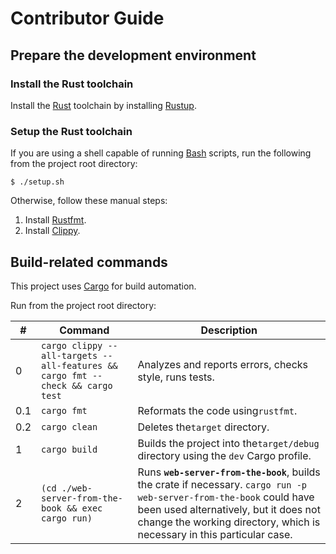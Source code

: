 # Contributor Guide

## Prepare the development environment

### Install the Rust toolchain

Install the [Rust](https://www.rust-lang.org/) toolchain
by installing [Rustup](https://www.rust-lang.org/tools/install).

### Setup the Rust toolchain

If you are using a shell capable of running
[Bash](https://www.gnu.org/software/bash/) scripts,
run the following from the project root directory:

```shell
$ ./setup.sh
```

Otherwise, follow these manual steps:

1. Install [Rustfmt](https://github.com/rust-lang/rustfmt).
2. Install [Clippy](https://github.com/rust-lang/rust-clippy).

## Build-related commands

This project uses [Cargo](https://doc.rust-lang.org/cargo/index.html) for build automation.

Run from the project root directory:

| #   | Command                                                                        | Description                                                                                                                                                                                                                               |
|-----|--------------------------------------------------------------------------------|-------------------------------------------------------------------------------------------------------------------------------------------------------------------------------------------------------------------------------------------|
| 0   | `cargo clippy --all-targets --all-features && cargo fmt --check && cargo test` | Analyzes and reports errors, checks style, runs tests.                                                                                                                                                                                    |
| 0.1 | `cargo fmt`                                                                    | Reformats the code using`rustfmt`.                                                                                                                                                                                                        |
| 0.2 | `cargo clean`                                                                  | Deletes the`target` directory.                                                                                                                                                                                                            |
| 1   | `cargo build`                                                                  | Builds the project into the`target/debug` directory using the `dev` Cargo profile.                                                                                                                                                        |
| 2   | `(cd ./web-server-from-the-book && exec cargo run)`                            | Runs **`web-server-from-the-book`**, builds the crate if necessary. `cargo run -p web-server-from-the-book` could have been used alternatively, but it does not change the working directory, which is necessary in this particular case. |
